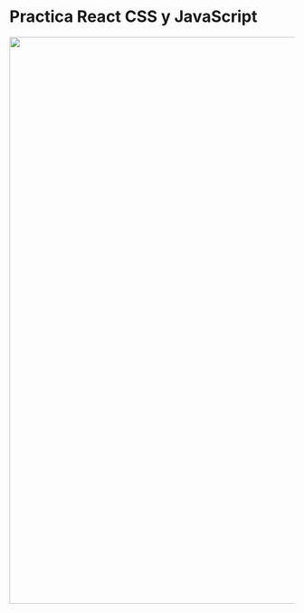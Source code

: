 <h1>Practica React CSS y JavaScript</h1>

<p align="center">
  <img src="https://i.ibb.co/cwrsnbb/Foto1.png" width="1000">
</p>
